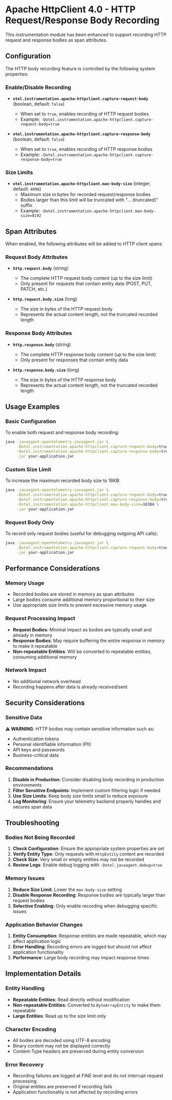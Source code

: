 # Apache HttpClient 4.0 - HTTP Request/Response Body Recording

This instrumentation module has been enhanced to support recording HTTP request and response bodies as span attributes.

## Configuration

The HTTP body recording feature is controlled by the following system properties:

### Enable/Disable Recording

- **`otel.instrumentation.apache-httpclient.capture-request-body`** (boolean, default: `false`)
  - When set to `true`, enables recording of HTTP request bodies
  - Example: `-Dotel.instrumentation.apache-httpclient.capture-request-body=true`

- **`otel.instrumentation.apache-httpclient.capture-response-body`** (boolean, default: `false`)
  - When set to `true`, enables recording of HTTP response bodies
  - Example: `-Dotel.instrumentation.apache-httpclient.capture-response-body=true`

### Size Limits

- **`otel.instrumentation.apache-httpclient.max-body-size`** (integer, default: `4096`)
  - Maximum size in bytes for recorded request/response bodies
  - Bodies larger than this limit will be truncated with "... (truncated)" suffix
  - Example: `-Dotel.instrumentation.apache-httpclient.max-body-size=8192`

## Span Attributes

When enabled, the following attributes will be added to HTTP client spans:

### Request Body Attributes

- **`http.request.body`** (string)
  - The complete HTTP request body content (up to the size limit)
  - Only present for requests that contain entity data (POST, PUT, PATCH, etc.)

- **`http.request.body.size`** (long)
  - The size in bytes of the HTTP request body
  - Represents the actual content length, not the truncated recorded length

### Response Body Attributes

- **`http.response.body`** (string)
  - The complete HTTP response body content (up to the size limit)
  - Only present for responses that contain entity data

- **`http.response.body.size`** (long)
  - The size in bytes of the HTTP response body
  - Represents the actual content length, not the truncated recorded length

## Usage Examples

### Basic Configuration

To enable both request and response body recording:

```bash
java -javaagent:opentelemetry-javaagent.jar \
     -Dotel.instrumentation.apache-httpclient.capture-request-body=true \
     -Dotel.instrumentation.apache-httpclient.capture-response-body=true \
     -jar your-application.jar
```

### Custom Size Limit

To increase the maximum recorded body size to 16KB:

```bash
java -javaagent:opentelemetry-javaagent.jar \
     -Dotel.instrumentation.apache-httpclient.capture-request-body=true \
     -Dotel.instrumentation.apache-httpclient.capture-response-body=true \
     -Dotel.instrumentation.apache-httpclient.max-body-size=16384 \
     -jar your-application.jar
```

### Request Body Only

To record only request bodies (useful for debugging outgoing API calls):

```bash
java -javaagent:opentelemetry-javaagent.jar \
     -Dotel.instrumentation.apache-httpclient.capture-request-body=true \
     -jar your-application.jar
```

## Performance Considerations

### Memory Usage

- Recorded bodies are stored in memory as span attributes
- Large bodies consume additional memory proportional to their size
- Use appropriate size limits to prevent excessive memory usage

### Request Processing Impact

- **Request Bodies**: Minimal impact as bodies are typically small and already in memory
- **Response Bodies**: May require buffering the entire response in memory to make it repeatable
- **Non-repeatable Entities**: Will be converted to repeatable entities, consuming additional memory

### Network Impact

- No additional network overhead
- Recording happens after data is already received/sent

## Security Considerations

### Sensitive Data

**⚠️ WARNING**: HTTP bodies may contain sensitive information such as:
- Authentication tokens
- Personal identifiable information (PII)
- API keys and passwords
- Business-critical data

### Recommendations

1. **Disable in Production**: Consider disabling body recording in production environments
2. **Filter Sensitive Endpoints**: Implement custom filtering logic if needed
3. **Use Size Limits**: Keep body size limits small to reduce exposure
4. **Log Monitoring**: Ensure your telemetry backend properly handles and secures span data

## Troubleshooting

### Bodies Not Being Recorded

1. **Check Configuration**: Ensure the appropriate system properties are set
2. **Verify Entity Type**: Only requests with `HttpEntity` content are recorded
3. **Check Size**: Very small or empty entities may not be recorded
4. **Review Logs**: Enable debug logging with `-Dotel.javaagent.debug=true`

### Memory Issues

1. **Reduce Size Limit**: Lower the `max-body-size` setting
2. **Disable Response Recording**: Response bodies are typically larger than request bodies
3. **Selective Enabling**: Only enable recording when debugging specific issues

### Application Behavior Changes

1. **Entity Consumption**: Response entities are made repeatable, which may affect application logic
2. **Error Handling**: Recording errors are logged but should not affect application functionality
3. **Performance**: Large body recording may impact response times

## Implementation Details

### Entity Handling

- **Repeatable Entities**: Read directly without modification
- **Non-repeatable Entities**: Converted to `ByteArrayEntity` to make them repeatable
- **Large Entities**: Read up to the size limit only

### Character Encoding

- All bodies are decoded using UTF-8 encoding
- Binary content may not be displayed correctly
- Content-Type headers are preserved during entity conversion

### Error Recovery

- Recording failures are logged at FINE level and do not interrupt request processing
- Original entities are preserved if recording fails
- Application functionality is not affected by recording errors 